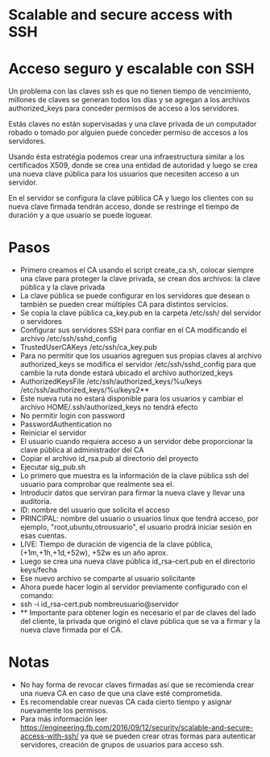 # Scalable and secure access with SSH
# Acceso seguro y escalable con SSH

Un problema con las claves ssh es que no tienen tiempo de vencimiento,
millones de claves se generan todos los días y se agregan a los archivos
authorized_keys para conceder permisos de acceso a los servidores.

Estás claves no están supervisadas y una clave privada de un computador robado o
tomado por alguien puede conceder permiso de accesos a los servidores.

Usando ésta estratégia podemos crear una infraestructura similar a los 
certificados X509, donde se crea una entidad de autoridad y luego se crea una nueva 
clave pública para los usuarios que necesiten acceso a un servidor.

En el servidor se configura la clave pública CA y luego los clientes con su nueva clave
firmada tendrán acceso, donde se restringe el tiempo de duración y a que usuario se 
puede loguear.

# Pasos
 - Primero creamos el CA usando el script create_ca.sh, colocar siempre una clave para proteger la clave privada, se crean dos archivos: la clave pública y la clave privada
 - La clave pública se puede configurar en los servidores que desean o también se pueden crear múltiples CA para distintos servicios.
 - Se copia la clave pública ca_key.pub en la carpeta /etc/ssh/ del servidor o servidores
 - Configurar sus servidores SSH para confiar en el CA modificando el archivo /etc/ssh/sshd_config
 - TrustedUserCAKeys /etc/ssh/ca_key.pub
 - Para no permitir que los usuarios agreguen sus propias claves al archivo authorized_keys se modifica el servidor /etc/ssh/sshd_config para que cambie la ruta donde estará ubicado el archivo authorized_keys
 - AuthorizedKeysFile      /etc/ssh/authorized_keys/%u/keys /etc/ssh/authorized_keys/%u/keys2**
 - Este nueva ruta no estará disponible para los usuarios y cambiar el archivo HOME/.ssh/authorized_keys no tendrá efecto
 - No permitir login con password
 - PasswordAuthentication no 
 - Reiniciar el servidor
 - El usuario cuando requiera acceso a un servidor debe proporcionar la clave pública al administrador del CA
 - Copiar el archivo id_rsa.pub al directorio del proyecto
 - Ejecutar sig_pub.sh
 - Lo primero que muestra es la información de la clave pública ssh del usuario para comprobar que realmente sea el.
 - Introducir datos que serviran para firmar la nueva clave y llevar una auditoria.
 - ID: nombre del usuario que solicita el acceso
 - PRINCIPAL: nombre del usuario o usuarios linux que tendrá acceso, por ejemplo, "root,ubuntu,otrousuario", el usuario prodrá iniciar sesión en esas cuentas.
 - LIVE: Tiempo de duración de vigencia de la clave pública, (+1m,+1h,+1d,+52w), +52w es un año aprox.
 - Luego se crea una nueva clave pública id_rsa-cert.pub en el directorio keys/fecha
 - Ese nuevo archivo se comparte al usuario solicitante
 - Ahora puede hacer login al servidor previamente configurado con el comando:
 - ssh -i id_rsa-cert.pub nombreusuario@servidor
 - ** Importante para obtener login es necesario el par de claves del lado del cliente, la privada que originó el clave pública que se va a firmar y la nueva clave firmada por el CA.

# Notas
 - No hay forma de revocar claves firmadas así que se recomienda crear una nueva CA en caso de que una clave esté comprometida.
 - Es recomendable crear nuevas CA cada cierto tiempo y asignar nuevamente los permisos.
 - Para más información leer https://engineering.fb.com/2016/09/12/security/scalable-and-secure-access-with-ssh/ ya que se pueden crear otras formas para autenticar servidores, creación de grupos de usuarios para acceso ssh.